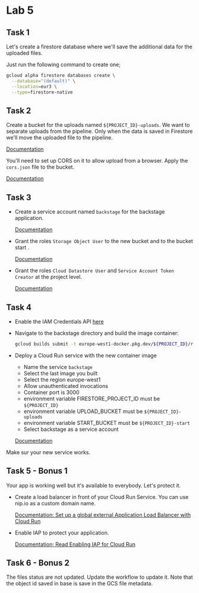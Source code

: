 # Lab 5

## Task 1

Let's create a firestore database where we'll save the additional data for the uploaded files.

Just run the following command to create one;

```bash
gcloud alpha firestore databases create \
  --database="(default)" \
  --location=eur3 \
  --type=firestore-native
```

## Task 2

Create a bucket for the uploads named `${PROJECT_ID}-uploads`. We want to separate uploads from the pipeline.
Only when the data is saved in Firestore we'll move the uploaded file to the pipeline.

[Documentation](https://cloud.google.com/storage/docs/creating-buckets#storage-create-bucket-console)

You'll need to set up CORS on it to allow upload from a browser. Apply the `cors.json` file to the bucket.

[Documentation](https://cloud.google.com/storage/docs/using-cors#console)

## Task 3

- Create a service account named `backstage` for the backstage application.

  [Documentation](https://cloud.google.com/iam/docs/service-accounts-create#creating)

- Grant the roles `Storage Object User` to the new bucket and to the bucket start .

  [Documentation](https://cloud.google.com/storage/docs/access-control/using-iam-permissions)

- Grant the roles `Cloud Datastore User` and `Service Account Token Creator` at the project level.

  [Documentation](https://cloud.google.com/iam/docs/granting-changing-revoking-access)

## Task 4

- Enable the IAM Credentials API [here](https://console.cloud.google.com/apis/library/iamcredentials.googleapis.com)

- Navigate to the backstage directory and build the image container:

  ```bash
  gcloud builds submit -t europe-west1-docker.pkg.dev/${PROJECT_ID}/repository/backstage
  ```

- Deploy a Cloud Run service with the new container image

  - Name the service `backstage`
  - Select the last image you built
  - Select the region europe-west1
  - Allow unauthenticated invocations
  - Container port is 3000
  - environment variable FIRESTORE_PROJECT_ID must be `${PROJECT_ID}`
  - environment variable UPLOAD_BUCKET must be `${PROJECT_ID}-uploads`
  - environment variable START_BUCKET must be `${PROJECT_ID}-start`
  - Select backstage as a service account

  [Documentation](https://cloud.google.com/run/docs/deploying#service)

Make sur your new service works.

## Task 5 - Bonus 1

Your app is working well but it's available to everybody. Let's protect it.

- Create a load balancer in front of your Cloud Run Service. You can use nip.io as a custom domain name.

  [Documentation: Set up a global external Application Load Balancer with Cloud Run](https://cloud.google.com/load-balancing/docs/https/setup-global-ext-https-serverless)

- Enable IAP to protect your application.

  [Documentation; Read Enabling IAP for Cloud Run](https://cloud.google.com/iap/docs/enabling-cloud-run)

## Task 6 - Bonus 2

The files status are not updated. Update the workflow to update it. Note that the object id saved in base is save in the GCS file metadata.
